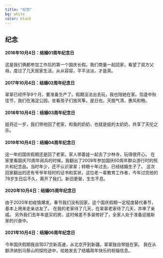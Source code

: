 ```yaml
---
title: "纪念"
bg: white
color: black
---
```


## 纪念

<p></p>

#### 2016年10月4日：结婚01周年纪念日

这是我们俩都参加工作后的第一个国庆长假。我们商量一起回家，看望了双方父母，度过了几天居家生活。从从容容，平平淡淡，才是真。

#### 2017年10月4日：结婚02周年纪念日

翠翠已经怀孕9个月，要准备生产了。假期没法出去玩，我也陪她在家。恰逢中秋佳节，我们在海淀公园，坐看孩子们放风筝。是日也，天朗气清，惠风和畅。

#### 2018年10月4日：结婚03周年纪念日

娃将近一岁，我们带他回了老家，和我的奶奶，也就是娃的太奶奶，共享了天伦之乐。

#### 2019年10月4日：结婚04周年纪念日

这一年的国庆假期还是回了老家。家人带着娃一起去了少林寺，玩得很开心。
在家里看国庆70周年阅兵的时候，我翻出了2009年参加国庆60周年群众游行时的照片和纪念品。当时年少，还不认识翠翠；转眼十年过去，已经结婚生子了。
这次回家翻出的还有爷爷年轻时的证书和奖状，这位老一辈教育工作者，今年过完他的78岁生日后不久，离开了我们。新旧更替，生生不息。

#### 2020年10月4日：结婚05周年纪念日

由于2020年初疫情爆发，春节我们没有回家，这个国庆假期一定程度替代春节，基本上用来走亲访友了。
在我的老家待了几天，在翠翠老家待了几天，并串了亲戚。
另外我们去年年底买的房，这时候差不多装修好了，全家人处于准备迎接新家的兴奋中。

#### 2021年10月4日：结婚06周年纪念日

今年国庆假期我自驾G7京新高速，从北京开到新疆。翠翠独自带娃在家。
我在从额济纳到马鬃山的探险途中，给她发去了结婚周年快乐的祝福信息。

<br>
